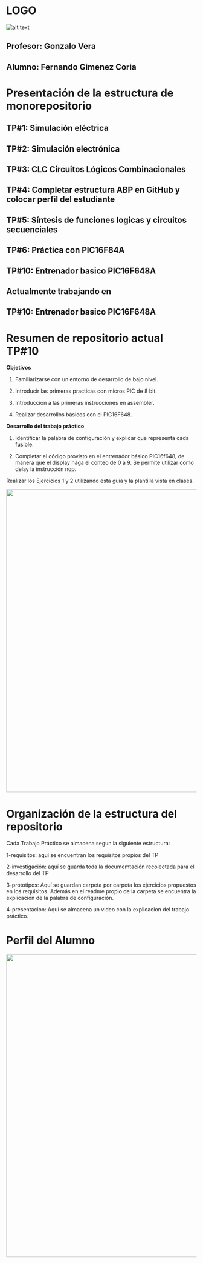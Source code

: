 # LOGO
![alt text](../rsc/visuales/LOGO.png)

## Profesor: Gonzalo Vera

## Alumno: Fernando Gimenez Coria  

# **Presentación de la estructura de monorepositorio**

## TP#1: Simulación eléctrica

## TP#2: Simulación electrónica

## TP#3: CLC Circuitos Lógicos Combinacionales

## TP#4: Completar estructura ABP en GitHub y colocar perfil del estudiante

## TP#5: Síntesis de funciones logicas y circuitos secuenciales

## TP#6: Práctica con PIC16F84A  

## TP#10: Entrenador basico PIC16F648A

## Actualmente trabajando en 
## TP#10: Entrenador basico PIC16F648A

# **Resumen de repositorio actual TP#10**

**Objetivos**

1. Familiarizarse con un entorno de desarrollo de bajo nivel.

2. Introducir las primeras practicas con micros PIC de 8 bit.


3. Introducción a las primeras instrucciones en assembler.


4. Realizar desarrollos básicos con el PIC16F648.

 **Desarrollo del trabajo práctico**  

 1. Identificar la palabra de configuración y explicar que representa cada fusible. 

 2. Completar el código provisto en el entrenador básico PIC16f648, de manera que el display haga el conteo de 0 a 9. Se permite utilizar como delay la instrucción nop.

 Realizar los Ejercicios 1 y 2 utilizando esta guía y la plantilla vista en clases.
<center><img src="../rsc/visuales/plantilla_entrenador.png" width="800"></center>



# Organización de la estructura del repositorio

Cada Trabajo Práctico se almacena segun la siguiente estructura:


1-requisitos: aquí se encuentran los requisitos propios del TP

2-investigación: aquí se guarda toda la documemtación recolectada para el desarrollo del TP

3-prototipos: Aquí se guardan  carpeta por carpeta los ejercicios propuestos en los requisitos. Además en el readme propio de la carpeta se encuentra la explicación de la palabra de configuración.

4-presentacion: Aquí se almacena un video con la explicacion del trabajo práctico.


# **Perfil del Alumno**

<center><img src="../rsc/visuales/Currículum FGC.png" width="800"></center>